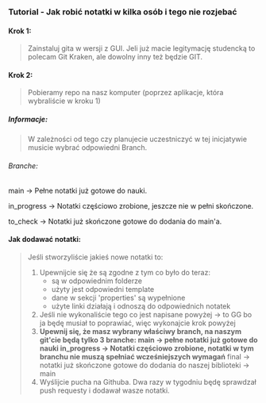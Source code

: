 ### Tutorial - Jak robić notatki w kilka osób i tego nie rozjebać
#### Krok 1:

> Zainstaluj gita w wersji z GUI. Jeli już macie legitymację studencką to polecam Git Kraken, ale dowolny inny też będzie GIT.

#### Krok 2:

> Pobieramy repo na nasz komputer (poprzez aplikacje, która wybraliście w kroku 1)

##### Informacje:

> W zależności od tego czy planujecie uczestniczyć w tej inicjatywie musicie wybrać odpowiedni Branch.

###### Branche:

main -> Pełne notatki już gotowe do nauki.

in_progress -> Notatki częściowo zrobione, jeszcze nie w pełni skończone.

to_check -> Notatki już skończone gotowe do dodania do main'a.

#### Jak dodawać notatki:

> Jeśli stworzyliście jakieś nowe notatki to:
>
> 1. Upewnijcie się że są zgodne z tym co było do teraz:
>    - są w odpowiednim folderze
>    - użyty jest odpowiedni template
>    - dane w sekcji 'properties' są wypełnione
>    - użyte linki działają i odnoszą do odpowiednich notatek
> 2. Jeśli nie wykonaliście tego co jest napisane powyżej -> to GG bo ja będę musiał to poprawiać, więc wykonajcie krok powyżej
> 3. **Upewnij się, że masz wybrany właściwy branch, na naszym git'cie będą tylko 3 branche:
>    main -> pełne notatki już gotowe do nauki
>    in_progress -> Notatki częściowo zrobione, notatki w tym branchu nie muszą spełniać wcześniejszych wymagań**
>    final -> notatki już skończone gotowe do dodania do naszej biblioteki -> main
> 4. Wyślijcie pucha na Githuba. Dwa razy w tygodniu będę sprawdzał push requesty i dodawał wasze notatki.
